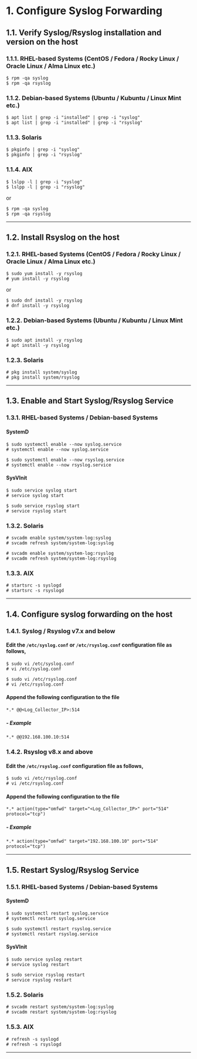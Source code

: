 # 1. Configure Syslog Forwarding
## 1.1. Verify Syslog/Rsyslog installation and version on the host
### 1.1.1. RHEL-based Systems (CentOS / Fedora / Rocky Linux / Oracle Linux / Alma Linux etc.)
```
$ rpm -qa syslog
$ rpm -qa rsyslog
```
### 1.1.2. Debian-based Systems (Ubuntu / Kubuntu / Linux Mint etc.)
```
$ apt list | grep -i "installed" | grep -i "syslog"
$ apt list | grep -i "installed" | grep -i "rsyslog"
```
### 1.1.3. Solaris
```
$ pkginfo | grep -i "syslog"
$ pkginfo | grep -i "rsyslog"
```
### 1.1.4. AIX
```
$ lslpp -l | grep -i "syslog"
$ lslpp -l | grep -i "rsyslog"
```
or
```
$ rpm -qa syslog
$ rpm -qa rsyslog
```

---
## 1.2. Install Rsyslog on the host
### 1.2.1. RHEL-based Systems (CentOS / Fedora / Rocky Linux / Oracle Linux / Alma Linux etc.)
```
$ sudo yum install -y rsyslog
# yum install -y rsyslog
```
or
```
$ sudo dnf install -y rsyslog
# dnf install -y rsyslog
```
### 1.2.2. Debian-based Systems (Ubuntu / Kubuntu / Linux Mint etc.)
```
$ sudo apt install -y rsyslog
# apt install -y rsyslog
```
### 1.2.3. Solaris
```
# pkg install system/syslog
# pkg install system/rsyslog
```

---
## 1.3. Enable and Start Syslog/Rsyslog Service
### 1.3.1. RHEL-based Systems / Debian-based Systems
#### SystemD
```
$ sudo systemctl enable --now syslog.service
# systemctl enable --now syslog.service
```
```
$ sudo systemctl enable --now rsyslog.service
# systemctl enable --now rsyslog.service
```
#### SysVInit
```
$ sudo service syslog start
# service syslog start
```
```
$ sudo service rsyslog start
# service rsyslog start
```
### 1.3.2. Solaris
```
# svcadm enable system/system-log:syslog
# svcadm refresh system/system-log:syslog
```
```
# svcadm enable system/system-log:rsyslog
# svcadm refresh system/system-log:rsyslog
```
### 1.3.3. AIX
```
# startsrc -s syslogd
# startsrc -s rsyslogd
```

---
## 1.4. Configure syslog forwarding on the host
### 1.4.1. Syslog / Rsyslog v7.x and below
#### Edit the ```/etc/syslog.conf``` or ```/etc/rsyslog.conf``` configuration file as follows,
```
$ sudo vi /etc/syslog.conf
# vi /etc/syslog.conf
```
```
$ sudo vi /etc/rsyslog.conf
# vi /etc/rsyslog.conf
```

#### Append the following configuration to the file
```
*.* @@<Log_Collector_IP>:514
```

##### - Example
```
*.* @@192.168.100.10:514
```

### 1.4.2. Rsyslog v8.x and above
#### Edit the ```/etc/rsyslog.conf``` configuration file as follows,
```
$ sudo vi /etc/rsyslog.conf
# vi /etc/rsyslog.conf
```

#### Append the following configuration to the file
```
*.* action(type="omfwd" target="<Log_Collector_IP>" port="514" protocol="tcp")
```

##### - Example
```
*.* action(type="omfwd" target="192.168.100.10" port="514" protocol="tcp")
```

---
## 1.5. Restart Syslog/Rsyslog Service
### 1.5.1. RHEL-based Systems / Debian-based Systems
#### SystemD
```
$ sudo systemctl restart syslog.service
# systemctl restart syslog.service
```
```
$ sudo systemctl restart rsyslog.service
# systemctl restart rsyslog.service
```
#### SysVInit
```
$ sudo service syslog restart
# service syslog restart
```
```
$ sudo service rsyslog restart
# service rsyslog restart
```

### 1.5.2. Solaris
```
# svcadm restart system/system-log:syslog
# svcadm restart system/system-log:rsyslog
```

### 1.5.3. AIX
```
# refresh -s syslogd
# refresh -s rsyslogd
```
---
